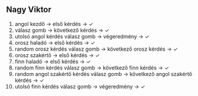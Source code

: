 ## Nagy Viktor

1. angol kezdő -> első kérdés -> ✓
2. válasz gomb -> következő kérdés -> ✓
3. utolsó angol kérdés válasz gomb -> végeredmény -> ✓
4. orosz haladó -> első kérdés -> ✓
5. random orosz kérdés válasz gomb -> következő orosz kérdés -> ✓
6. orosz szakértő -> első kérdés -> ✓
7. finn haladó -> első kérdés -> ✓
8. random finn kérdés válasz gomb -> következő finn kérdés -> ✓
9. random angol szakértő kérdés válasz gomb -> következő angol szakértő kérdés -> ✓
10. utolsó finn kérdés válasz gomb -> végeredmény -> ✓
